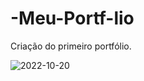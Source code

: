 # -Meu-Portf-lio
Criação do primeiro portfólio.

![2022-10-20](https://user-images.githubusercontent.com/98193318/197034138-dbe3a396-44e5-43f7-b007-217c6ad78598.png)
